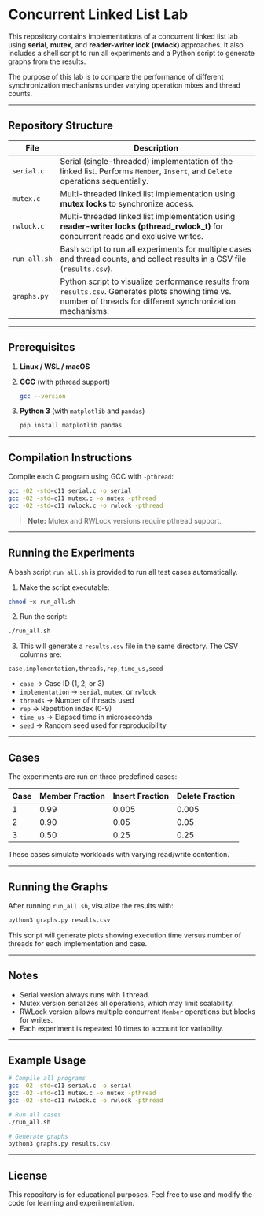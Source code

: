 # Concurrent Linked List Lab

This repository contains implementations of a concurrent linked list lab using **serial**, **mutex**, and **reader-writer lock (rwlock)** approaches. It also includes a shell script to run all experiments and a Python script to generate graphs from the results.

The purpose of this lab is to compare the performance of different synchronization mechanisms under varying operation mixes and thread counts.

---

## Repository Structure

| File | Description |
|------|-------------|
| `serial.c` | Serial (single-threaded) implementation of the linked list. Performs `Member`, `Insert`, and `Delete` operations sequentially. |
| `mutex.c`  | Multi-threaded linked list implementation using **mutex locks** to synchronize access. |
| `rwlock.c` | Multi-threaded linked list implementation using **reader-writer locks (pthread_rwlock_t)** for concurrent reads and exclusive writes. |
| `run_all.sh` | Bash script to run all experiments for multiple cases and thread counts, and collect results in a CSV file (`results.csv`). |
| `graphs.py` | Python script to visualize performance results from `results.csv`. Generates plots showing time vs. number of threads for different synchronization mechanisms. |

---

## Prerequisites

1. **Linux / WSL / macOS**  
2. **GCC** (with pthread support)  
   ```bash
   gcc --version
   ````

3. **Python 3** (with `matplotlib` and `pandas`)

   ```bash
   pip install matplotlib pandas
   ```

---

## Compilation Instructions

Compile each C program using GCC with `-pthread`:

```bash
gcc -O2 -std=c11 serial.c -o serial
gcc -O2 -std=c11 mutex.c -o mutex -pthread
gcc -O2 -std=c11 rwlock.c -o rwlock -pthread
```

> **Note:** Mutex and RWLock versions require pthread support.

---

## Running the Experiments

A bash script `run_all.sh` is provided to run all test cases automatically.

1. Make the script executable:

```bash
chmod +x run_all.sh
```

2. Run the script:

```bash
./run_all.sh
```

3. This will generate a `results.csv` file in the same directory. The CSV columns are:

```
case,implementation,threads,rep,time_us,seed
```

* `case` → Case ID (1, 2, or 3)
* `implementation` → `serial`, `mutex`, or `rwlock`
* `threads` → Number of threads used
* `rep` → Repetition index (0-9)
* `time_us` → Elapsed time in microseconds
* `seed` → Random seed used for reproducibility

---

## Cases

The experiments are run on three predefined cases:

| Case | Member Fraction | Insert Fraction | Delete Fraction |
| ---- | --------------- | --------------- | --------------- |
| 1    | 0.99            | 0.005           | 0.005           |
| 2    | 0.90            | 0.05            | 0.05            |
| 3    | 0.50            | 0.25            | 0.25            |

These cases simulate workloads with varying read/write contention.

---

## Running the Graphs

After running `run_all.sh`, visualize the results with:

```bash
python3 graphs.py results.csv
```

This script will generate plots showing execution time versus number of threads for each implementation and case.

---

## Notes

* Serial version always runs with 1 thread.
* Mutex version serializes all operations, which may limit scalability.
* RWLock version allows multiple concurrent `Member` operations but blocks for writes.
* Each experiment is repeated 10 times to account for variability.

---

## Example Usage

```bash
# Compile all programs
gcc -O2 -std=c11 serial.c -o serial
gcc -O2 -std=c11 mutex.c -o mutex -pthread
gcc -O2 -std=c11 rwlock.c -o rwlock -pthread

# Run all cases
./run_all.sh

# Generate graphs
python3 graphs.py results.csv
```

---

## License

This repository is for educational purposes. Feel free to use and modify the code for learning and experimentation.